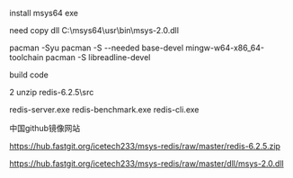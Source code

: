install msys64 exe

need copy dll  C:\msys64\usr\bin\msys-2.0.dll

pacman -Syu
pacman -S --needed base-devel  mingw-w64-x86_64-toolchain
pacman -S libreadline-devel

build code

2
unzip  redis-6.2.5\src

redis-server.exe
redis-benchmark.exe
redis-cli.exe




中国github镜像网站

https://hub.fastgit.org/icetech233/msys-redis/raw/master/redis-6.2.5.zip

https://hub.fastgit.org/icetech233/msys-redis/raw/master/dll/msys-2.0.dll
